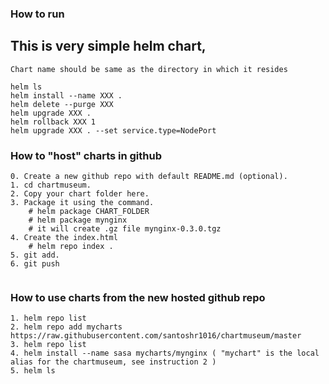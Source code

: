 ### How to run

## This is very simple helm chart,
```text
Chart name should be same as the directory in which it resides

helm ls
helm install --name XXX .
helm delete --purge XXX
helm upgrade XXX .
helm rollback XXX 1
helm upgrade XXX . --set service.type=NodePort
```

### How to "host" charts in github
```text
0. Create a new github repo with default README.md (optional).
1. cd chartmuseum.
2. Copy your chart folder here.
3. Package it using the command. 
    # helm package CHART_FOLDER
    # helm package mynginx
    # it will create .gz file mynginx-0.3.0.tgz    
4. Create the index.html
    # helm repo index .
5. git add.
6. git push


```

### How to use charts from the new hosted github repo
```text
1. helm repo list
2. helm repo add mycharts https://raw.githubusercontent.com/santoshr1016/chartmuseum/master
3. helm repo list
4. helm install --name sasa mycharts/mynginx ( "mychart" is the local alias for the chartmuseum, see instruction 2 )
5. helm ls


```
